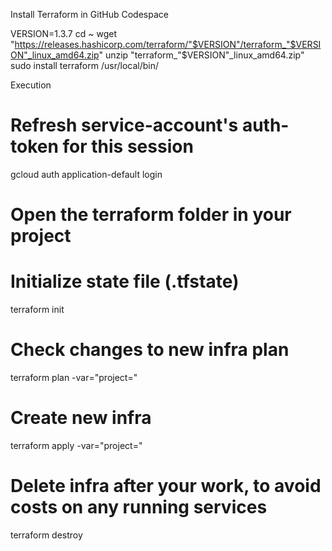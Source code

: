 Install Terraform in GitHub Codespace

VERSION=1.3.7
cd ~
wget "https://releases.hashicorp.com/terraform/"$VERSION"/terraform_"$VERSION"_linux_amd64.zip"
unzip "terraform_"$VERSION"_linux_amd64.zip"
sudo install terraform /usr/local/bin/

Execution
# Refresh service-account's auth-token for this session
gcloud auth application-default login

# Open the terraform folder in your project

# Initialize state file (.tfstate)
terraform init

# Check changes to new infra plan
terraform plan -var="project=<your-gcp-project-id>"
# Create new infra
terraform apply -var="project=<your-gcp-project-id>"
# Delete infra after your work, to avoid costs on any running services
terraform destroy